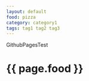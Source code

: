 ```yaml
---
layout: default
food: pizza
category: category1
tags: tag1 tag2 tag3
---
```

GithubPagesTest

<h1>{{ page.food }}</h1>